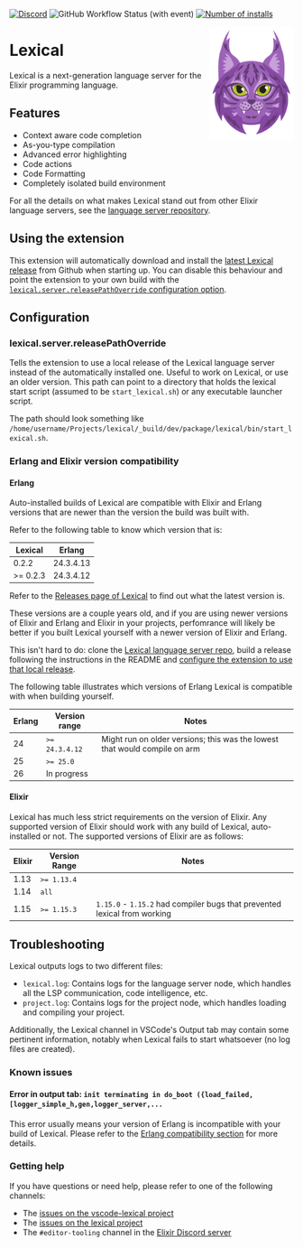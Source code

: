 [![Discord](https://img.shields.io/badge/Discord-5865F3?style=flat&logo=discord&logoColor=white&link=https://discord.gg/FvdkuVyted)](https://discord.gg/FvdkuVyted)
![GitHub Workflow Status (with event)](https://img.shields.io/github/actions/workflow/status/lexical-lsp/vscode-lexical/workflow.yml)
[![Number of installs](https://img.shields.io/visual-studio-marketplace/i/lexical-lsp.lexical)](https://marketplace.visualstudio.com/items?itemName=lexical-lsp.lexical)

<img alt="Lexical logo: Lexi the lynx" src="https://raw.githubusercontent.com/lexical-lsp/lexical/main/assets/lexi-logo.png" width="150" height="200" align="right"/>

# Lexical

Lexical is a next-generation language server for the Elixir programming
language.

## Features

- Context aware code completion
- As-you-type compilation
- Advanced error highlighting
- Code actions
- Code Formatting
- Completely isolated build environment

For all the details on what makes Lexical stand out from other Elixir language
servers, see the
[language server repository](https://github.com/lexical-lsp/lexical).

## Using the extension

This extension will automatically download and install the
[latest Lexical release](https://github.com/lexical-lsp/lexical/releases) from
Github when starting up. You can disable this behaviour and point the extension
to your own build with the
[`lexical.server.releasePathOverride` configuration option](#lexicalserverreleasepathoverride).

## Configuration

### lexical.server.releasePathOverride

Tells the extension to use a local release of the Lexical language server
instead of the automatically installed one. Useful to work on Lexical, or use an
older version. This path can point to a directory that holds the lexical start
script (assumed to be `start_lexical.sh`) or any executable launcher script.

The path should look something like
`/home/username/Projects/lexical/_build/dev/package/lexical/bin/start_lexical.sh`.

### Erlang and Elixir version compatibility

#### Erlang

Auto-installed builds of Lexical are compatible with Elixir and Erlang versions
that are newer than the version the build was built with.

Refer to the following table to know which version that is:

| Lexical  | Erlang    |
| -------- | --------- |
| 0.2.2    | 24.3.4.13 |
| >= 0.2.3 | 24.3.4.12 |

Refer to the
[Releases page of Lexical](https://github.com/lexical-lsp/lexical/releases) to
find out what the latest version is.

These versions are a couple years old, and if you are using newer versions of
Elixir and Erlang and Elixir in your projects, perfomrance will likely be better
if you built Lexical yourself with a newer version of Elixir and Erlang.

This isn't hard to do: clone the
[Lexical language server repo](https://github.com/lexical-lsp/lexical), build a
release following the instructions in the README and
[configure the extension to use that local release](#lexicalserverreleasepathoverride).

The following table illustrates which versions of Erlang Lexical is compatible
with when building yourself.

| Erlang | Version range  | Notes                                                                      |
| ------ | -------------- | -------------------------------------------------------------------------- |
| 24     | `>= 24.3.4.12` | Might run on older versions; this was the lowest that would compile on arm |
| 25     | `>= 25.0`      |                                                                            |
| 26     | In progress    |                                                                            |

#### Elixir

Lexical has much less strict requirements on the version of Elixir. Any
supported version of Elixir should work with any build of Lexical,
auto-installed or not. The supported versions of Elixir are as follows:

| Elixir | Version Range | Notes                                                                     |
| ------ | ------------- | ------------------------------------------------------------------------- |
| 1.13   | `>= 1.13.4`   |                                                                           |
| 1.14   | `all`         |                                                                           |
| 1.15   | `>= 1.15.3`   | `1.15.0` - `1.15.2` had compiler bugs that prevented lexical from working |

## Troubleshooting

Lexical outputs logs to two different files:

- `lexical.log`: Contains logs for the language server node, which handles all
  the LSP communication, code intelligence, etc.
- `project.log`: Contains logs for the project node, which handles loading and
  compiling your project.

Additionally, the Lexical channel in VSCode's Output tab may contain some
pertinent information, notably when Lexical fails to start whatsoever (no log
files are created).

### Known issues

#### Error in output tab: `init terminating in do_boot ({load_failed,[logger_simple_h,gen,logger_server,...`

This error usually means your version of Erlang is incompatible with your build
of Lexical. Please refer to the [Erlang compatibility section](#erlang) for more
details.

### Getting help

If you have questions or need help, please refer to one of the following
channels:

- The
  [issues on the vscode-lexical project](https://github.com/lexical-lsp/vscode-lexical/issues)
- The
  [issues on the lexical project](https://github.com/lexical-lsp/lexical/issues)
- The `#editor-tooling` channel in the
  [Elixir Discord server](https://discord.gg/elixir)
